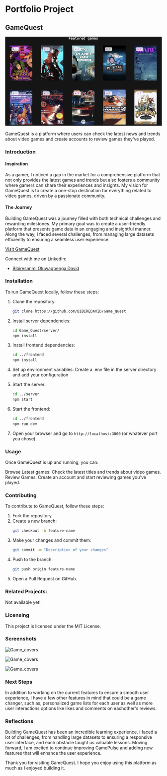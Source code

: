 # Portfolio Project
## GameQuest

![Game_covers](assets/cover.png)


GameQuest is a platform where users can check the latest news and trends about video games and create accounts to review games they've played.

### Introduction

#### Inspiration
As a gamer, I noticed a gap in the market for a comprehensive platform that not only provides the latest games and trends but also fosters a community where gamers can share their experiences and insights. My vision for GameQuest is to create a one-stop destination for everything related to video games, driven by a passionate community.

#### The Journey
Building GameQuest was a journey filled with both technical challenges and rewarding milestones. My primary goal was to create a user-friendly platform that presents game data in an engaging and insightful manner. Along the way, I faced several challenges, from managing large datasets efficiently to ensuring a seamless user experience.

[Visit GameQuest](game-pulse-ui.vercel.app)



Connect with me on LinkedIn:
- [Bibiresanmi Oluwagbenga David](https://www.linkedin.com/in/david-bibiresanmi-b7a6a4249/)

### Installation

To run GameQuest locally, follow these steps:

1. Clone the repository:
   ```bash
   git clone https://github.com/BIBIREDAVID/Game_Quest
   ````
2. Install server dependencies:
    ```bash
    cd Game_Quest/server/
    npm install
    ````
3. Install frontend dependencies:
    ```bash
    cd ../frontend
    npm install
    ````
4. Set up environment variables:
Create a .env file in the server directory and add your configuration

5. Start the server:
    ```bash
    cd ../server
    npm start
    ````
6. Start the frontend:
    ```bash
    cd ../frontend
    npm run dev
    ```
7. Open your browser and go to `http://localhost:3000` (or whatever port you chose).

### Usage
Once GameQuest is up and running, you can:

Browse Latest games: Check the latest titles and trends about video games.
Review Games: Create an account and start reviewing games you've played.

### Contributing
To contribute to GameQuest, follow these steps:
1. Fork the repository.
2. Create a new branch:
    ```bash
    git checkout -b feature-name
    ````
3. Make your changes and commit them:
    ```bash
    git commit -m "Description of your changes"
    ````
4. Push to the branch:
    ```bash
    git push origin feature-name
    ````
5. Open a Pull Request on GitHub.

### Related Projects:
Not available yet!

### Licensing
This project is licensed under the MIT License.

### Screenshots
![Game_covers](assets/register.jpg)

![Game_covers](assets/coverImg.jpg)

![Game_covers](assets/review.png)

### Next Steps
In addition to working on the current features to ensure a smooth user experience, I have a few other features in mind that could be a game changer, such as, personalized game lists for each user as well as more user interactions options like likes and comments on eachother's reviews.

### Reflections
Building GameQuest has been an incredible learning experience. I faced a lot of challenges, from handling large datasets to ensuring a responsive user interface, and each obstacle taught us valuable lessons. Moving forward, I am excited to continue improving GamePulse and adding new features that will enhance the user experience.

Thank you for visiting GameQuest. I hope you enjoy using this platform as much as I enjoyed building it.